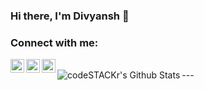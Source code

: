 ### Hi there, I'm Divyansh 👋

### Connect with me:

[<img align="left" alt="Divyansh | Twitter" width="22px" src="https://cdn.jsdelivr.net/npm/simple-icons@v3/icons/twitter.svg" />][twitter]
[<img align="left" alt="Divyansh | LinkedIn" width="22px" src="https://cdn.jsdelivr.net/npm/simple-icons@v3/icons/linkedin.svg" />][linkedin]
[<img align="left" alt="Divyansh | Instagram" width="22px" src="https://cdn.jsdelivr.net/npm/simple-icons@v3/icons/instagram.svg" />][instagram]

<br />
---

<img align="left" alt="codeSTACKr's Github Stats" src="https://github-readme-stats.vercel.app/api?username=divyanshg&show_icons=true&hide_border=true" />

[instagram]: https://instagram.com/_divyanssh_
[linkedin]: https://www.linkedin.com/in/divyansh-gupta-6423a1185/
[twitter]: https://twitter.com/DivyanshGupta80
